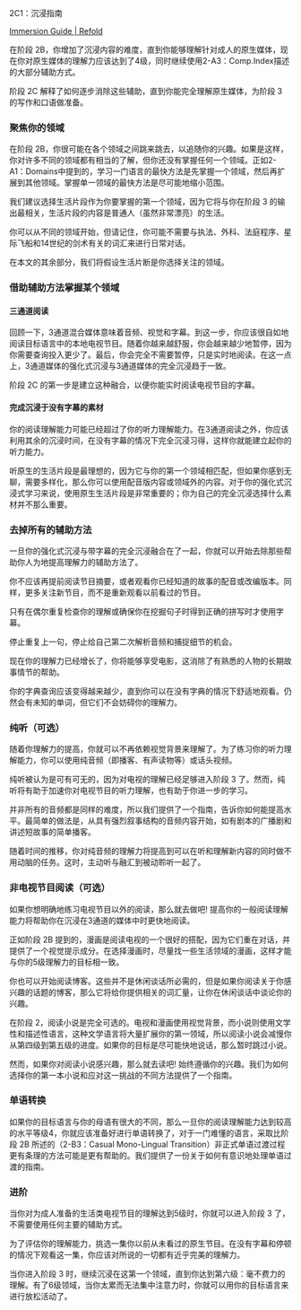 2C1：沉浸指南

[Immersion Guide | Refold](https://refold.la/roadmap/stage-2/c/immersion-guide)

在阶段 2B，你增加了沉浸内容的难度，直到你能够理解针对成人的原生媒体，现在你对原生媒体的理解力应该达到了4级，同时继续使用2-A3：Comp.Index描述的大部分辅助方式。

阶段 2C 解释了如何逐步消除这些辅助，直到你能完全理解原生媒体，为阶段 3 的写作和口语做准备。

### 聚焦你的领域

在阶段 2B，你很可能在各个领域之间跳来跳去，以追随你的兴趣。如果是这样，你对许多不同的领域都有相当的了解，但你还没有掌握任何一个领域。正如2-A1：Domains中提到的，学习一门语言的最快方法是先掌握一个领域，然后再扩展到其他领域。掌握单一领域的最快方法是尽可能地缩小范围。

我们建议选择生活片段作为你要掌握的第一个领域，因为它将与你在阶段 3 的输出最相关，生活片段的内容是普通人（虽然非常漂亮）的生活。

你可以从不同的领域开始，但请记住，你可能不需要与执法、外科、法庭程序、星际飞船和14世纪的剑术有关的词汇来进行日常对话。

在本文的其余部分，我们将假设生活片断是你选择关注的领域。

### 借助辅助方法掌握某个领域

#### 三通道阅读

回顾一下，3通道混合媒体意味着音频、视觉和字幕。到这一步，你应该很自如地阅读目标语言中的本地电视节目。随着你越来越舒服，你会越来越少地暂停，因为你需要查询投入更少了。最后，你会完全不需要暂停，只是实时地阅读。在这一点上，3通道媒体的强化式沉浸与3通道媒体的完全沉浸趋于一致。

阶段 2C 的第一步是建立这种融合，以便你能实时阅读电视节目的字幕。

#### 完成沉浸于没有字幕的素材

你的阅读理解能力可能已经超过了你的听力理解能力。在3通道阅读之外，你应该利用其余的沉浸时间，在没有字幕的情况下完全沉浸习得，这样你就能建立起你的听力能力。

听原生的生活片段是最理想的，因为它与你的第一个领域相匹配，但如果你感到无聊，需要多样化，那么你可以使用配音版内容或领域外的内容。对于你的强化式沉浸式学习来说，使用原生生活片段是非常重要的；你为自己的完全沉浸选择什么素材并不那么重要。

### 去掉所有的辅助方法

一旦你的强化式沉浸与带字幕的完全沉浸融合在了一起，你就可以开始去除那些帮助你人为地提高理解力的辅助方法了。

你不应该再提前阅读节目摘要，或者观看你已经知道的故事的配音或改编版本。同样，更多关注新节目，而不是重新观看以前看过的节目。

只有在偶尔重复检查你的理解或确保你在挖掘句子时得到正确的拼写时才使用字幕。

停止重复上一句，停止给自己第二次解析音频和捕捉细节的机会。

现在你的理解力已经增长了，你将能够享受电影，这消除了有熟悉的人物的长期故事情节的帮助。

你的字典查询应该变得越来越少，直到你可以在没有字典的情况下舒适地观看。仍然会有未知的单词，但它们不会妨碍你的理解力。

### 纯听（可选）

随着你理解力的提高，你就可以不再依赖视觉背景来理解了。为了练习你的听力理解能力，你可以使用纯音频（即播客、有声读物等）或话头视频。

纯听被认为是可有可无的，因为对电视的理解已经足够进入阶段 3 了。然而，纯听将有助于加速你对电视节目的听力理解，也有助于你进一步的学习。

并非所有的音频都是同样的难度，所以我们提供了一个指南，告诉你如何能提高水平。最简单的做法是，从具有强烈叙事结构的音频内容开始，如有剧本的广播剧和讲述短故事的简单播客。

随着时间的推移，你对纯音频的理解力将提高到可以在听和理解新内容的同时做不用动脑的任务。这时，主动听与融汇到被动聆听一起了。

### 非电视节目阅读（可选）

如果你想明确地练习电视节目以外的阅读，那么就去做吧! 提高你的一般阅读理解能力将帮助你在沉浸在3通道的媒体中时更快地阅读。

正如阶段 2B 提到的，漫画是阅读电视的一个很好的搭配，因为它们重在对话，并提供了一个视觉提示成分。在选择漫画时，尽量找一些生活领域的漫画，这样才能与你的5级理解力的目标相一致。

你也可以开始阅读博客。这些并不是休闲谈话所必需的，但是如果你阅读关于你感兴趣的话题的博客，那么它将给你提供相关的词汇量，让你在休闲谈话中谈论你的兴趣。

在阶段 2，阅读小说是完全可选的。电视和漫画使用视觉背景，而小说则使用文学性和描述性语言，这种文学语言将大量扩展你的第一领域，所以阅读小说会减慢你从第四级到第五级的进度。如果你的目标是尽可能快地说话，那么暂时跳过小说。

然而，如果你对阅读小说感兴趣，那么就去读吧! 始终遵循你的兴趣。我们为如何选择你的第一本小说和应对这一挑战的不同方法提供了一个指南。

### 单语转换

如果你的目标语言与你的母语有很大的不同，那么一旦你的阅读理解能力达到较高的水平等级4，你就应该准备好进行单语转换了，对于一门难懂的语言，采取比阶段 2B 所述的（2-B3：Casual Mono-Lingual Transition）非正式单语过渡过程更有条理的方法可能是更有帮助的。我们提供了一份关于如何有意识地处理单语过渡的指南。

### 进阶

当你对为成人准备的生活类电视节目的理解达到5级时，你就可以进入阶段 3 了，不需要使用任何主要的辅助方式。

为了评估你的理解能力，挑选一集你以前从未看过的原生节目。在没有字幕和停顿的情况下观看这一集，你应该对所说的一切都有近乎完美的理解力。

当你进入阶段 3 时，继续沉浸在这第一个领域，直到你达到第六级：毫不费力的理解。有了6级领域，当你太累而无法集中注意力时，你就可以用你的目标语言来进行放松活动了。
